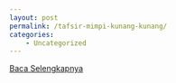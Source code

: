 ```yaml
---
layout: post
permalink: /tafsir-mimpi-kunang-kunang/
categories:
    - Uncategorized
---
```


[Baca Selengkapnya](/04)
